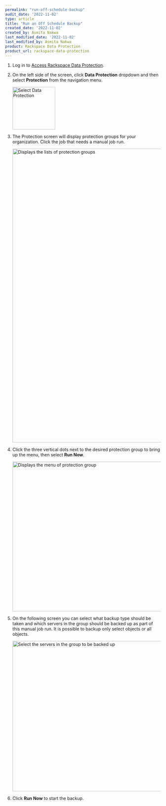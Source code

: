 ```yaml
---
permalink: "run-off-schedule-backup"
audit_date: '2022-11-02'
type: article
title: "Run an Off Schedule Backup"
created_date: '2022-11-02'
created_by: Asmita Nakwa
last_modified_date: '2022-11-02'
last_modified_by: Asmita Nakwa
product: Rackspace Data Protection
product_url: rackspace-data-protection
---
```


1. Log in to [Access Rackspace Data Protection](support/how-to/access-data-protection).

2. On the left side of the screen, click **Data Protection** dropdown and then select **Protection** from the navigation menu.

   <img width="138" alt="Select Data Protection" src="/support/how-to/run-off-schedule-backup/run_off_schedule_backup1.png">

3. The Protection screen will display protection groups for your organization. Click the job that needs a manual job run. 

   <img width="952" alt="Displays the lists of protection groups" src="/support/how-to/run-off-schedule-backup/run_off_schedule_backup2.png">

4. Click the three vertical dots next to the desired protection group to bring up the menu, then select **Run Now**.

   <img width="485" alt="Displays the menu of protection group" src="/support/how-to/run-off-schedule-backup/run_off_schedule_backup3.png">

5. On the following screen you can select what backup type should be taken and which servers in the group should be backed up as part of this manual job run. It is possible to backup only select objects or all objects.

   <img width="487" alt="Select the servers in the group to be backed up" src="/support/how-to/run-off-schedule-backup/run_off_schedule_backup4.png">

6. Click **Run Now** to start the backup.   
